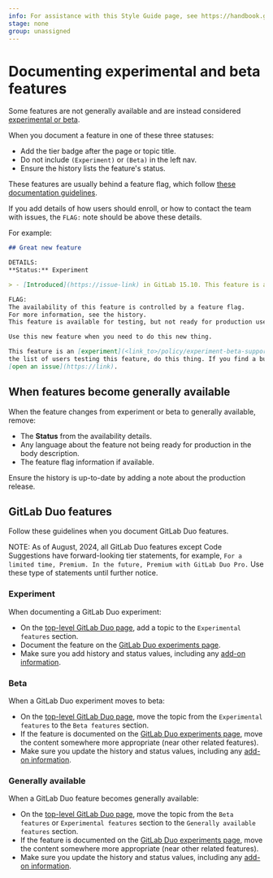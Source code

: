 ```yaml
---
info: For assistance with this Style Guide page, see https://handbook.gitlab.com/handbook/product/ux/technical-writing/#assignments-to-other-projects-and-subjects
stage: none
group: unassigned
---
```


# Documenting experimental and beta features

Some features are not generally available and are instead considered
[experimental or beta](../../policy/experiment-beta-support.md).

When you document a feature in one of these three statuses:

- Add the tier badge after the page or topic title.
- Do not include `(Experiment)` or `(Beta)` in the left nav.
- Ensure the history lists the feature's status.

These features are usually behind a feature flag, which follow [these documentation guidelines](feature_flags.md).

If you add details of how users should enroll, or how to contact the team with issues,
the `FLAG:` note should be above these details.

For example:

```markdown
## Great new feature

DETAILS:
**Status:** Experiment

> - [Introduced](https://issue-link) in GitLab 15.10. This feature is an [experiment](<link_to>/policy/experiment-beta-support.md).

FLAG:
The availability of this feature is controlled by a feature flag.
For more information, see the history.
This feature is available for testing, but not ready for production use.

Use this new feature when you need to do this new thing.

This feature is an [experiment](<link_to>/policy/experiment-beta-support.md). To join
the list of users testing this feature, do this thing. If you find a bug,
[open an issue](https://link).
```

## When features become generally available

When the feature changes from experiment or beta to generally available, remove:

- The **Status** from the availability details.
- Any language about the feature not being ready for production in the body
  description.
- The feature flag information if available.

Ensure the history is up-to-date by adding a note about the production release.

## GitLab Duo features

Follow these guidelines when you document GitLab Duo features.

NOTE:
As of August, 2024, all GitLab Duo features except Code Suggestions have forward-looking tier statements, for example,
`For a limited time, Premium. In the future, Premium with GitLab Duo Pro.`
Use these type of statements until further notice.

### Experiment

When documenting a GitLab Duo experiment:

- On the [top-level GitLab Duo page](../../user/gitlab_duo/index.md), add a topic to the
 `Experimental features` section.
- Document the feature on the [GitLab Duo experiments page](../../user/gitlab_duo/experiments.md).
- Make sure you add history and status values, including any
  [add-on information](styleguide/availability_details.md#gitlab-duo-pro-or-enterprise-add-on).

### Beta

When a GitLab Duo experiment moves to beta:

- On the [top-level GitLab Duo page](../../user/gitlab_duo/index.md), move the topic from the
 `Experimental features` to the `Beta features` section.
- If the feature is documented on the [GitLab Duo experiments page](../../user/gitlab_duo/experiments.md),
  move the content somewhere more appropriate (near other related features).
- Make sure you update the history and status values, including any
  [add-on information](styleguide/availability_details.md#gitlab-duo-pro-or-enterprise-add-on).

### Generally available

When a GitLab Duo feature becomes generally available:

- On the [top-level GitLab Duo page](../../user/gitlab_duo/index.md), move the topic from the
 `Beta features` or `Experimental features` section to the `Generally available features` section.
- If the feature is documented on the [GitLab Duo experiments page](../../user/gitlab_duo/experiments.md),
  move the content somewhere more appropriate (near other related features).
- Make sure you update the history and status values, including any
  [add-on information](styleguide/availability_details.md#gitlab-duo-pro-or-enterprise-add-on).
